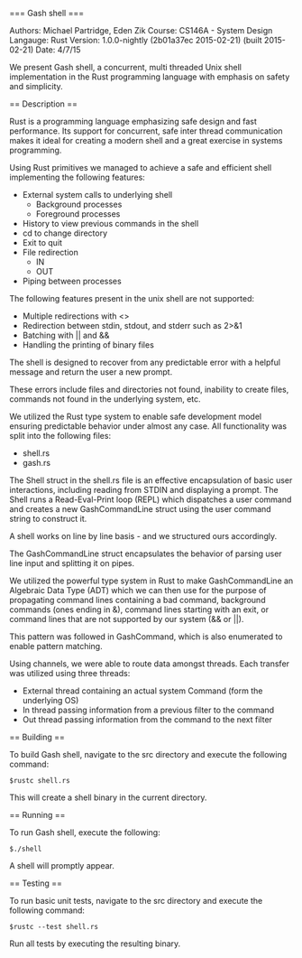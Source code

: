 === Gash shell ===

Authors: Michael Partridge, Eden Zik
Course: CS146A - System Design
Langauge: Rust
Version: 1.0.0-nightly (2b01a37ec 2015-02-21) (built 2015-02-21)
Date: 4/7/15

We present Gash shell, a concurrent, multi threaded Unix shell implementation in the Rust programming language with emphasis on safety and simplicity.

== Description ==

Rust is a programming language emphasizing safe design and fast performance. Its support for concurrent, safe inter thread communication makes it ideal for creating a modern shell and a great exercise in systems programming.

Using Rust primitives we managed to achieve a safe and efficient shell implementing the following features:

- External system calls to underlying shell
	- Background processes
	- Foreground processes
- History to view previous commands in the shell
- cd to change directory
- Exit to quit
- File redirection
	- IN
	- OUT
- Piping between processes

The following features present in the unix shell are not supported:

- Multiple redirections with <>
- Redirection between stdin, stdout, and stderr such as 2>&1
- Batching with || and &&
- Handling the printing of binary files

The shell is designed to recover from any predictable error with a helpful message and return the user a new prompt. 

These errors include files and directories not found, inability to create files, commands not found in the underlying system, etc.

We utilized the Rust type system to enable safe development model ensuring predictable behavior under almost any case. All functionality was split into the following files:

- shell.rs
- gash.rs

The Shell struct in the shell.rs file is an effective encapsulation of basic user interactions, including reading from STDIN and displaying a prompt. The Shell runs a Read-Eval-Print loop (REPL) which dispatches a user command and creates a new GashCommandLine struct using the user command string to construct it.

A shell works on line by line basis - and we structured ours accordingly. 

The GashCommandLine struct encapsulates the behavior of parsing user line input and splitting it on pipes. 

We utilized the powerful type system in Rust to make GashCommandLine an Algebraic Data Type (ADT) which we can then use for the purpose of propagating command lines containing a bad command, background commands (ones ending in &), command lines starting with an exit, or command lines that are not supported by our system (&& or ||).

This pattern was followed in GashCommand, which is also enumerated to enable pattern matching.

Using channels, we were able to route data amongst threads. Each transfer was utilized using three threads:
- External thread containing an actual system Command (form the underlying OS)
- In thread passing information from a previous filter to the command
- Out thread passing information from the command to the next filter


== Building ==

To build Gash shell, navigate to the src directory and execute the following command:

`$rustc shell.rs`

This will create a shell binary in the current directory.

== Running ==

To run Gash shell, execute the following:

`$./shell`

A shell will promptly appear.

== Testing ==

To run basic unit tests, navigate to the src directory and execute the following command:

`$rustc --test shell.rs`

Run all tests by executing the resulting binary.

